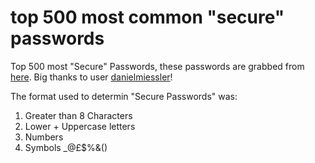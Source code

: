 # top 500 most common "secure" passwords
Top 500 most "Secure" Passwords, these passwords are grabbed from [here](https://github.com/danielmiessler/SecLists/tree/master/Passwords/Common-Credentials). Big thanks to user [danielmiessler](https://github.com/danielmiessler)!

The format used to determin "Secure Passwords" was:  
 1. Greater than 8 Characters
 2. Lower + Uppercase letters
 3. Numbers
 4. Symbols _@£$%&()
 
